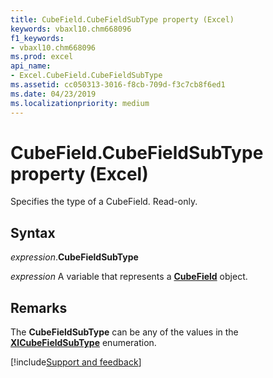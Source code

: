 ```yaml
---
title: CubeField.CubeFieldSubType property (Excel)
keywords: vbaxl10.chm668096
f1_keywords:
- vbaxl10.chm668096
ms.prod: excel
api_name:
- Excel.CubeField.CubeFieldSubType
ms.assetid: cc050313-3016-f8cb-709d-f3c7cb8f6ed1
ms.date: 04/23/2019
ms.localizationpriority: medium
---
```



# CubeField.CubeFieldSubType property (Excel)

Specifies the type of a CubeField. Read-only.


## Syntax

_expression_.**CubeFieldSubType**

_expression_ A variable that represents a **[CubeField](Excel.CubeField.md)** object.


## Remarks

The **CubeFieldSubType** can be any of the values in the **[XlCubeFieldSubType](excel.xlcubefieldsubtype.md)** enumeration.

    


[!include[Support and feedback](~/includes/feedback-boilerplate.md)]